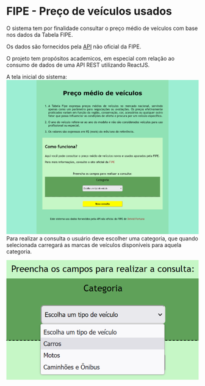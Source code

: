 
<h1>FIPE - Preço de veículos usados</h1>

O sistema tem por finalidade consultar o preço médio de veículos com base nos dados da Tabela FIPE. 

Os dados são fornecidos pela <a href="https://github.com/deividfortuna/fipe" target="blank">API</a> não oficial da FIPE.

O projeto tem propósitos academicos, em especial com relação ao consumo de dados de uma API REST utilizando ReactJS.

A tela inicial do sistema:
<img src = "src/img/readme/index0.png" alt="Página inicial" />
Para realizar a consulta o usuário deve escolher uma categoria, que quando selecionada carregará as marcas de veículos disponíveis para aquela categoria.

<img src = "src/img/readme/categoria.png" alt="Categorias" />